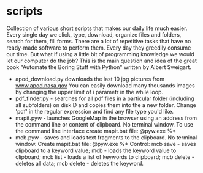 # scripts
Collection of various short scripts that makes our daily life much easier. 
Every single day we click, type, download, organize files and folders, search for them, fill forms. There are a lot of repetitive tasks that have no ready-made software to perform them. Every day they greedily consume our time. But what if using a little bit of programming knowledge we would let our computer do the job? This is the main question and idea of the great book "Automate the Boring Stuff with Python" written by Albert Sweigart.
- apod_download.py downloads the last 10 jpg pictures from www.apod.nasa.gov You can easily download many thousands images by changing the upper limit of i parametr in the while loop.
- pdf_finder.py - searches for all pdf files in a particular folder (including all subfolders) on disk D and copies them into the a new  folder. Change 'pdf' in the regular expression and find any file type you'd like.
- mapit.pyw - launches GoogleMap in the browser using an address from the command line or content of clipboard. No terminal window. To use the command line interface create mapit.bat file: @pyw.exe <path to mapit.pyw> %*
- mcb.pyw - saves and loads text fragments to the clipboard. No terminal window. Create mapit.bat file: @pyw.exe <path to mapit.pyw> %* Control: mcb save <keyword> - saves clipboard to a keyword value; mcb <keyword> - loads the keyword value to clipboard; mcb list - loads a list of keywords to clipboard; mcb delete - deletes all data; mcb delete <keyword> - deletes the keyword.
